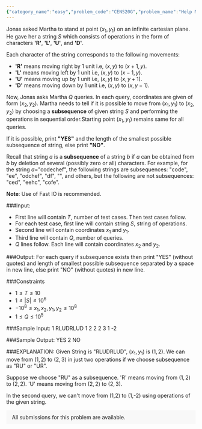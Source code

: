 ```yaml
---
{"category_name":"easy","problem_code":"CENS20G","problem_name":"Help Martha","problemComponents":{"constraints":"","constraintsState":false,"subtasks":"","subtasksState":false,"inputFormat":"","inputFormatState":false,"outputFormat":"","outputFormatState":false,"sampleTestCases":{}},"video_editorial_url":"","languages_supported":{"0":"CPP14","1":"C","2":"JAVA","3":"PYTH 3.6","4":"CPP17","5":"PYTH","6":"PYP3","7":"CS2","8":"ADA","9":"PYPY","10":"TEXT","11":"PAS fpc","12":"NODEJS","13":"RUBY","14":"PHP","15":"GO","16":"HASK","17":"TCL","18":"PERL","19":"SCALA","20":"LUA","21":"kotlin","22":"BASH","23":"JS","24":"LISP sbcl","25":"rust","26":"PAS gpc","27":"BF","28":"CLOJ","29":"R","30":"D","31":"CAML","32":"FORT","33":"ASM","34":"swift","35":"FS","36":"WSPC","37":"LISP clisp","38":"SQL","39":"SCM guile","40":"PERL6","41":"ERL","42":"CLPS","43":"ICK","44":"NICE","45":"PRLG","46":"ICON","47":"COB","48":"SCM chicken","49":"PIKE","50":"SCM qobi","51":"ST","52":"SQLQ","53":"NEM"},"max_timelimit":1,"source_sizelimit":50000,"problem_author":"sarthak_eddy","problem_tester":"","date_added":"13-07-2020","tags":{"0":"cens2020","1":"sarthak_eddy","2":"saurabhshadow"},"problem_difficulty_level":"Easy","best_tag":"","editorial_url":"https://discuss.codechef.com/problems/CENS20G","time":{"view_start_date":1597860000,"submit_start_date":1597860000,"visible_start_date":1597860000,"end_date":1735669800},"is_direct_submittable":false,"problemDiscussURL":"https://discuss.codechef.com/search?q=CENS20G","is_proctored":false,"visitedContests":{},"layout":"problem"}
---
```

Jonas asked Martha to stand at point $(x_1,y_1)$ on an infinite cartesian plane. He gave her a string $S$ which consists of operations in the form of characters **'R'**, **'L'**, **'U'**, and 
**'D'**.

Each character of the string corresponds to the following movements: 

- **'R'** means moving right by $1$ unit i.e, $(x,y)$ to $(x+1,y)$.
- **'L'** means moving left by $1$ unit i.e, $(x,y)$ to $(x-1,y)$.
- **'U'** means moving up by $1$ unit i.e, $(x,y)$ to $(x,y+1)$.
- **'D'** means moving down by $1$ unit i.e, $(x,y)$ to $(x,y-1)$.

Now, Jonas asks Martha $Q$ queries. In each query, coordinates are given of form $(x_2,y_2)$. Martha needs to tell if it is possible to move from $(x_1,y_1)$ to $(x_2,y_2)$ by choosing a **subsequence** of given string $S$ and performing the operations in sequential order.Starting point $(x_1,y_1)$ remains same for all queries.

If it is possible, print **"YES"** and the length of the smallest possible subsequence of string, else print **"NO"**.

Recall that string $a$ is a **subsequence** of a string $b$ if $a$ can be obtained from $b$ by deletion of several (possibly zero or all) characters. For example, for the string $a$="codechef", the following strings are subsequences: "code", "ee", "odchef", "df", "", and others, but the following are not subsequences: "ced", "eehc", "cofe".

**Note**: Use of Fast IO is recommended.

###Input:

- First line will contain $T$, number of test cases. Then test cases follow.
- For each test case, first line will contain string $S$, string of operations.
- Second line will contain coordinates $x_1$ and $y_1$.
- Third line will contain $Q$, number of queries.
- $Q$ lines follow. Each line will contain coordinates $x_2$ and $y_2$.

###Output:
For each query if subsequence exists then print "YES" (without quotes) and length of smallest possible subsequence separated by a space in new line, else print "NO" (without quotes) in new line.

###Constraints 
- $1 \leq T \leq 10$
- $1 \leq |S| \leq 10^6$
- $-10^8 \leq x_1,x_2,y_1,y_2 \leq 10^8$
- $1 \leq Q \leq 10^5$

###Sample Input:
	1
	RLUDRLUD
	1 2
	2
	2 3
	1 -2

###Sample Output:
	YES 2
	NO
	
###EXPLANATION:
Given String is "RLUDRLUD", $(x_1,y_1)$ is $(1,2)$. We can move from $(1,2)$ to $(2,3)$ in just two operations if we choose subsequence as "RU" or "UR".

Suppose we choose "RU" as a subsequence. 'R' means moving from $(1,2)$ to $(2,2)$. 'U' means moving from $(2,2)$ to $(2,3)$.

In the second query, we can't move from (1,2) to (1,-2) using operations of the given string.

<aside style='background: #f8f8f8;padding: 10px 15px;'><div>All submissions for this problem are available.</div></aside>